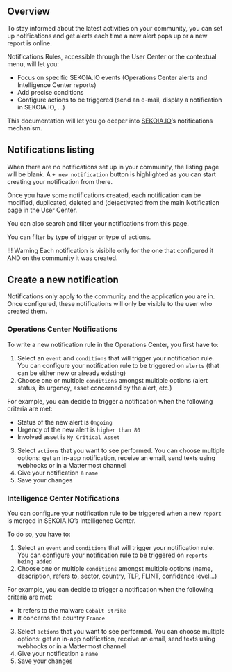 ## Overview

To stay informed about the latest activities on your community, you can set up notifications and get alerts each time a new alert pops up or a new report is online.

Notifications Rules, accessible through the User Center or the contextual menu, will let you:

- Focus on specific SEKOIA.IO events (Operations Center alerts and Intelligence Center reports)
- Add precise conditions
- Configure actions to be triggered (send an e-mail, display a notification in SEKOIA.IO, …)

This documentation will let you go deeper into [SEKOIA.IO](http://sekoia.io/)’s notifications mechanism.

## Notifications listing

When there are no notifications set up in your community, the listing page will be blank. A `+ new notification` button is highlighted as you can start creating your notification from there.

Once you have some notifications created, each notification can be modified, duplicated, deleted and (de)activated from the main Notification page in the User Center.

You can also search and filter your notifications from this page.

You can filter by type of trigger or type of actions.

!!! Warning
    Each notification is visibile only for the one that configured it AND on the community it was created.

## Create a new notification

Notifications only apply to the community and the application you are in. Once configured, these notifications will only be visible to the user who created them.

### Operations Center Notifications

To write a new notification rule in the Operations Center, you first have to:

1. Select an `event` and `conditions` that will trigger your notification rule. You can configure your notification rule to be triggered on `alerts` (that can be either new or already existing)
2. Choose one or multiple `conditions` amongst multiple options (alert status, its urgency, asset concerned by the alert, etc.)

For example, you can decide to trigger a notification when the following criteria are met:

- Status of the new alert is `Ongoing`
- Urgency of the new alert is `higher than 80`
- Involved asset is `My Critical Asset`
3. Select `actions` that you want to see performed. You can choose multiple options: get an in-app notification, receive an email, send texts using webhooks or in a Mattermost channel
4. Give your notification a `name`
5. Save your changes

### Intelligence Center Notifications

You can configure your notification rule to be triggered when a new `report` is merged in SEKOIA.IO’s Intelligence Center.

To do so, you have to:

1. Select an `event` and `conditions` that will trigger your notification rule. You can configure your notification rule to be triggered on `reports being added`
2. Choose one or multiple `conditions` amongst multiple options (name, description, refers to, sector, country, TLP, FLINT, confidence level…)

For example, you can decide to trigger a notification when the following criteria are met:

- It refers to the malware `Cobalt Strike`
- It concerns the country `France`
3. Select `actions` that you want to see performed. You can choose multiple options: get an in-app notification, receive an email, send texts using webhooks or in a Mattermost channel
4. Give your notification a `name`
5. Save your changes
